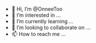 - 👋 Hi, I’m @OnneeToo
- 👀 I’m interested in ...
- 🌱 I’m currently learning ...
- 💞️ I’m looking to collaborate on ...
- 📫 How to reach me ...

<!---
OnneeToo/OnneeToo is a ✨ special ✨ repository because its `README.md` (this file) appears on your GitHub profile.
You can click the Preview link to take a look at your changes.
--->
